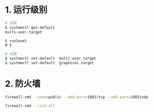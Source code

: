 # 1. 运行级别

```bash
# 获取
$ systemctl get-default
multi-user.target

$ runlevel 
N 5

# 设置
$ systemctl set-default  multi-user.target   
$ systemctl set-default  graphical.target
```



# 2. 防火墙

```bash
firewall-cmd --zone=public --add-port=1883/tcp --add-port=1883/udp

firewall-cmd --list-all
```

